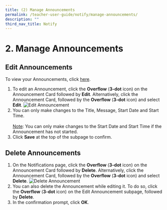 ```yaml
---
title: (2) Manage Announcements
permalink: /teacher-user-guide/notify/manage-announcements/
description: ""
third_nav_title: Notify
---
```

<h1>2. Manage Announcements</h1>
	<h2>Edit Announcements</h2>
	<p>To view your Announcements, click <a href="#">here</a>.</p>
	<ol>
		<li>To edit an Announcement, click the <strong>Overflow</strong> (<strong>3-dot</strong> icon) on the Announcement Card followed by <strong>Edit</strong>. Alternatively, click the Announcement Card, followed by the <strong>Overflow</strong> (<strong>3-dot</strong> icon) and select <strong>Edit</strong>. <img alt="Edit Announcement" src="N-EditAnnouncement.png"></li>
		<li>You can only make changes to the Title, Message, Start Date and Start Time. <br><br><u>Note</u>: You can only make changes to the Start Date and Start Time if the Announcement has not started.</li>
		<li>Click <strong>Save</strong> at the top of the subpage to confirm.</li>
	</ol>
	<h2>Delete Announcements</h2>
	<ol>
		<li>On the Notifications page, click the <strong>Overflow</strong> (<strong>3-dot</strong> icon) on the Announcement Card followed by <strong>Delete</strong>. Alternatively, click the Announcement Card, followed by the <strong>Overflow</strong> (<strong>3-dot</strong> icon) and select <strong>Delete</strong>. <img alt="Delete Announcement" src="N-DeleteAnnouncement.png"></li>
		<li>You can also delete the Announcement while editing it. To do so, click the <strong>Overflow</strong> (<strong>3-dot</strong> icon) on the Edit Announcement subpage, followed by <strong>Delete</strong>.</li>
		<li>In the confirmation prompt, click <strong>OK</strong>.</li>
	</ol>